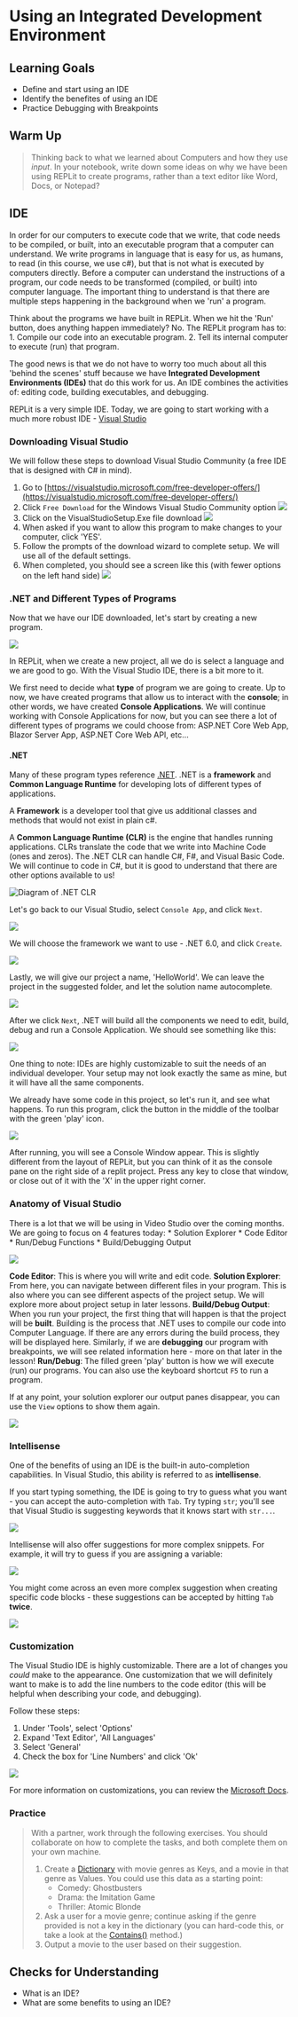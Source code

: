 # Using an Integrated Development Environment

## Learning Goals
* Define and start using an IDE
* Identify the benefites of using an IDE
* Practice Debugging with Breakpoints

## Warm Up

> Thinking back to what we learned about Computers and how they use _input_. In your notebook, write down some ideas on why we have been using REPLit to create programs, rather than a text editor like Word, Docs, or Notepad?

## IDE
In order for our computers to execute code that we write, that code needs to be compiled, or built, into an executable program that a computer can understand.  We write programs in language that is easy for us, as humans, to read (in this course, we use c#), but that is not what is executed by computers directly.  Before a computer can understand the instructions of a program, our code needs to be transformed (compiled, or built) into computer language.  The important thing  to understand is that there are multiple steps happening in the background when we 'run' a program.

Think about the programs we have built in REPLit.  When we hit the 'Run' button, does anything happen immediately? No.  The REPLit program has to:
    1. Compile our code into an executable program.
    2. Tell its internal computer to execute (run) that program.

The good news is that we do not have to worry too much about all this 'behind the scenes' stuff because we have **Integrated Development Environments (IDEs)** that do this work for us. An IDE combines the activities of: editing code, building executables, and debugging.

REPLit is a very simple IDE.  Today, we are going to start working with a much more robust IDE - [Visual Studio](https://visualstudio.microsoft.com/free-developer-offers/)

### Downloading Visual Studio
We will follow these steps to download Visual Studio Community (a free IDE that is designed with C# in mind).

1. Go to [https://visualstudio.microsoft.com/free-developer-offers/](https://visualstudio.microsoft.com/free-developer-offers/)
2. Click `Free Download` for the Windows Visual Studio Community option
![](/images/Mod1/ideanddebugging/VisualStudioDownloadButton.png)
3. Click on the VisualStudioSetup.Exe file download
![](/images/Mod1/ideanddebugging/EXEfiledownload.png)
4. When asked if you want to allow this program to make changes to your computer, click 'YES'.
5. Follow the prompts of the download wizard to complete setup.  We will use all of the default settings.
6. When completed, you should see a screen like this (with fewer options on the left hand side)
![](/images/Mod1/ideanddebugging/VisualStudioDownloaded.png)

### .NET and Different Types of Programs
Now that we have our IDE downloaded, let's start by creating a new program.

![](/images/Mod1/ideanddebugging/CreateANewProject.png)

In REPLit, when we create a new project, all we do is select a language and we are good to go.  With the Visual Studio IDE, there is a bit more to it.

We first need to decide what **type** of program we are going to create. Up to now, we have created programs that allow us to interact with the **console**; in other words, we have created **Console Applications**.  We will continue working with Console Applications for now, but you can see there a lot of different types of programs we could choose from: ASP.NET Core Web App, Blazor Server App, ASP.NET Core Web API, etc...

#### .NET
Many of these program types reference [.NET](https://dotnet.microsoft.com/en-us/learn/dotnet/what-is-dotnet-framework).  .NET is a **framework** and **Common Language Runtime** for developing lots of different types of applications.

A **Framework** is a developer tool that give us additional classes and methods that would not exist in plain c#.

A **Common Language Runtime (CLR)** is the engine that handles running applications. CLRs translate the code that we write into Machine Code (ones and zeros).  The .NET CLR can handle C#, F#, and Visual Basic Code.  We will continue to code in C#, but it is good to understand that there are other options available to us!

![Diagram of .NET CLR](/images/Mod1/ideanddebugging/NET-CLR.png)

Let's go back to our Visual Studio, select `Console App`, and click `Next`.

![](/images/Mod1/ideanddebugging/ChooseANewProject.png)

We will choose the framework we want to use - .NET 6.0, and click `Create`.

![](/images/Mod1/ideanddebugging/ChooseFrameworkCreate.png)

Lastly, we will give our project a name, 'HelloWorld'.  We can leave the project in the suggested folder, and let the solution name autocomplete.

![](/images/Mod1/ideanddebugging/NewProjectName.png)

After we click `Next`, .NET will build all the components we need to edit, build, debug and run a Console Application.  We should see something like this:

![](/images/Mod1/ideanddebugging/HelloWorldCode.png)

One thing to note: IDEs are highly customizable to suit the needs of an individual developer.  Your setup may not look exactly the same as mine, but it will have all the same components.

We already have some code in this project, so let's run it, and see what happens.  To run this program, click the button in the middle of the toolbar with the green 'play' icon.

![](/images/Mod1/ideanddebugging/HelloWorldConsole.png)

After running, you will see a Console Window appear.  This is slightly different from the layout of REPLit, but you can think of it as the console pane on the right side of a replit project. Press any key to close that window, or close out of it with the 'X' in the upper right corner.

### Anatomy of Visual Studio
There is a lot that we will be using in Video Studio over the coming months.  We are going to focus on 4 features today:
    * Solution Explorer
    * Code Editor
    * Run/Debug Functions
    * Build/Debugging Output

![](/images/Mod1/ideanddebugging/AnatomyOfVisualStudio.png)

**Code Editor**: This is where you will write and edit code.
**Solution Explorer**: From here, you can navigate between different files in your program.  This is also where you can see different aspects of the project setup.  We will explore more about project setup in later lessons.
**Build/Debug Output**: When you run your project, the first thing that will happen is that the project will be **built**.  Building is the process that .NET uses to compile our code into Computer Language.  If there are any errors during the build process, they will be displayed here.  Similarly, if we are **debugging** our program with breakpoints, we will see related information here - more on that later in the lesson!
**Run/Debug**: The filled green 'play' button is how we will execute (run) our programs. You can also use the keyboard shortcut `F5` to run a program.

If at any point, your solution explorer our output panes disappear, you can use the `View` options to show them again.

![](/images/Mod1/ideanddebugging/ViewOptions.png)

### Intellisense

One of the benefits of using an IDE is the built-in auto-completion capabilities.  In Visual Studio, this ability is referred to as **intellisense**.

If you start typing something, the IDE is going to try to guess what you want - you can accept the auto-completion with `Tab`.  Try typing `str`; you'll see that Visual Studio is suggesting keywords that it knows start with `str...`.

![](/images/Mod1/ideanddebugging/IntellisenseString.png)

Intellisense will also offer suggestions for more complex snippets.  For example, it will try to guess if you are assigning a variable:

![](/images/Mod1/ideanddebugging/IntellisenseAssignment.png)

You might come across an even more complex suggestion when creating specific code blocks - these suggestions can be accepted by hitting `Tab` **twice**.

![](/images/Mod1/ideanddebugging/IntellisenseIf.png)

### Customization
The Visual Studio IDE is highly customizable.  There are a lot of changes you _could_ make to the appearance.  One customization that we will definitely want to make is to add the line numbers to the code editor (this will be helpful when describing your code, and debugging).

Follow these steps:
1. Under 'Tools', select 'Options'
2. Expand 'Text Editor', 'All Languages'
3. Select 'General'
4. Check the box for 'Line Numbers' and click 'Ok'

![](/images/Mod1/ideanddebugging/LineNumberOption.png)

For more information on customizations, you can review the [Microsoft Docs](https://docs.microsoft.com/en-us/visualstudio/ide/personalizing-the-visual-studio-ide?view=vs-2022).

### Practice

> With a partner, work through the following exercises.  You should collaborate on how to complete the tasks, and both complete them on your own machine.
> 1. Create a [Dictionary]() with movie genres as Keys, and a movie in that genre as Values.  You could use this data as a starting point:
>       * Comedy: Ghostbusters
>       * Drama: the Imitation Game  
>       * Thriller: Atomic Blonde
> 2. Ask a user for a movie genre; continue asking if the genre provided is not a key in the dictionary (you can hard-code this, or take a look at the [Contains()](https://www.geeksforgeeks.org/c-sharp-dictionary-containskey-method/) method.)
> 3. Output a movie to the user based on their suggestion.



## Checks for Understanding
* What is an IDE?
* What are some benefits to using an IDE?

